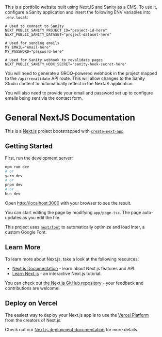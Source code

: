 This is a portfolio website built using NextJS and Sanity as a CMS. To use it, configure a Sanity application and insert the following ENV variables into `.env.local`:

```
# Used to connect to Sanity
NEXT_PUBLIC_SANITY_PROJECT_ID="project-id-here"
NEXT_PUBLIC_SANITY_DATASET="project-dataset-here"

# Used for sending emails
MY_EMAIL="email-here"
MY_PASSWORD="password-here"

# Used for Sanity webhook to revalidate pages
NEXT_PUBLIC_SANITY_HOOK_SECRET="sanity-hook-secret-here"
```

You will need to generate a GROQ-powered webhook in the project mapped to the `/api/revalidate` API route. This will allow changes to the Sanity Studio content to automatically reflect in the NextJS application.

You will also need to provide your email and password set up to configure emails being sent via the contact form.

# General NextJS Documentation

This is a [Next.js](https://nextjs.org) project bootstrapped with [`create-next-app`](https://nextjs.org/docs/app/api-reference/create-next-app).

## Getting Started

First, run the development server:

```bash
npm run dev
# or
yarn dev
# or
pnpm dev
# or
bun dev
```

Open [http://localhost:3000](http://localhost:3000) with your browser to see the result.

You can start editing the page by modifying `app/page.tsx`. The page auto-updates as you edit the file.

This project uses [`next/font`](https://nextjs.org/docs/app/building-your-application/optimizing/fonts) to automatically optimize and load Inter, a custom Google Font.

## Learn More

To learn more about Next.js, take a look at the following resources:

- [Next.js Documentation](https://nextjs.org/docs) - learn about Next.js features and API.
- [Learn Next.js](https://nextjs.org/learn) - an interactive Next.js tutorial.

You can check out [the Next.js GitHub repository](https://github.com/vercel/next.js) - your feedback and contributions are welcome!

## Deploy on Vercel

The easiest way to deploy your Next.js app is to use the [Vercel Platform](https://vercel.com/new?utm_medium=default-template&filter=next.js&utm_source=create-next-app&utm_campaign=create-next-app-readme) from the creators of Next.js.

Check out our [Next.js deployment documentation](https://nextjs.org/docs/app/building-your-application/deploying) for more details.

